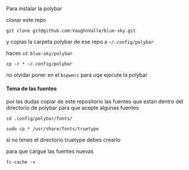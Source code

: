 
Para instalar la polybar

clonar este repo

```shell
git clone git@github.com:VaughnValle/blue-sky.git
```

y copias la carpeta polybar de ese repo a `~/.config/polybar`

haces `cd blue-sky/polybar`
```shell
cp -r * ~/.config/polybar
```


no olvidar poner en el `bspwmrc` para uqe ejecute la polybar

#### Tema de las fuentes

por las dudas copiar de este repositorio las fuentes que estan dentro del directorio de polybar para que acepte algunas fuentes

```shell
cd .config/polybar/fonts/
```

```shell
sudo cp * /usr/share/fonts/truetype
```

si no tenes el directorio truetype debes crearlo

para que cargue las fuentes nuevas
```shell
fc-cache -v
```


